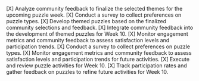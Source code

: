 [X] Analyze community feedback to finalize the selected themes for the upcoming puzzle week.
[X] Conduct a survey to collect preferences on puzzle types.
[X] Develop themed puzzles based on the finalized community selections and feedback.
[X] Integrate community feedback into the development of themed puzzles for Week 10.
[X] Monitor engagement metrics and community feedback to assess satisfaction levels and participation trends.
[X] Conduct a survey to collect preferences on puzzle types.
[X] Monitor engagement metrics and community feedback to assess satisfaction levels and participation trends for future activities.
[X] Execute and review puzzle activities for Week 10.
[X] Track participation rates and gather feedback on puzzles to refine future activities for Week 10.